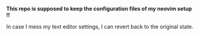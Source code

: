 **This repo is supposed to keep the configuration files of my neovim setup !!**

In case I mess my text editor settings, I can revert back to the original state. 
